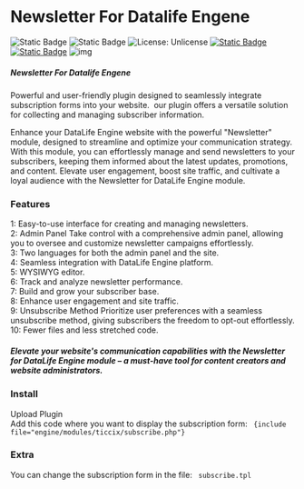 # Newsletter For Datalife Engene
![Static Badge](https://img.shields.io/badge/Version-1.0.1-fedcba?style=flat-square) ![Static Badge](https://img.shields.io/badge/DLE-15-green?style=flat-square) ![License: Unlicense](https://img.shields.io/badge/License-MIT-blue.svg?style=flat-square) [![Static Badge](https://img.shields.io/badge/Download-Newsletter-red.svg?style=flat-square)](https://ticcix.com/34-newsletter-for-datalife-engene.html) [![Static Badge](https://img.shields.io/badge/Documentation-Green.svg?style=flat-square)](https://ticcix.com/34-newsletter-for-datalife-engene.html#)
![img](https://ticcix.com/uploads/posts/2024-01/bcbtyqdt10.png)


##### Newsletter For Datalife Engene


Powerful and user-friendly plugin designed to seamlessly integrate subscription forms into your website.  our plugin offers a versatile solution for collecting and managing subscriber information.

Enhance your DataLife Engine website with the powerful "Newsletter" module, designed to streamline and optimize your communication strategy. With this module, you can effortlessly manage and send newsletters to your subscribers, keeping them informed about the latest updates, promotions, and content. Elevate user engagement, boost site traffic, and cultivate a loyal audience with the Newsletter for DataLife Engine module.

### Features
1: Easy-to-use interface for creating and managing newsletters. </br>
2: Admin Panel Take control with a comprehensive admin panel, allowing you to oversee and customize newsletter campaigns effortlessly. </br>
3: Two languages for both the admin panel and the site. </br>
4: Seamless integration with DataLife Engine platform. </br>
5: WYSIWYG editor. </br>
6: Track and analyze newsletter performance. </br>
7: Build and grow your subscriber base. </br>
8: Enhance user engagement and site traffic. </br>
9: Unsubscribe Method Prioritize user preferences with a seamless unsubscribe method, giving subscribers the freedom to opt-out effortlessly. </br>
10: Fewer files and less stretched code. </br>




##### Elevate your website's communication capabilities with the Newsletter for DataLife Engine module – a must-have tool for content creators and website administrators.




### Install
Upload Plugin </br>
Add this code where you want to display the subscription form: ``` {include file="engine/modules/ticcix/subscribe.php"} ``` </br>
### Extra
You can change the subscription form in the file: ``` subscribe.tpl ```
